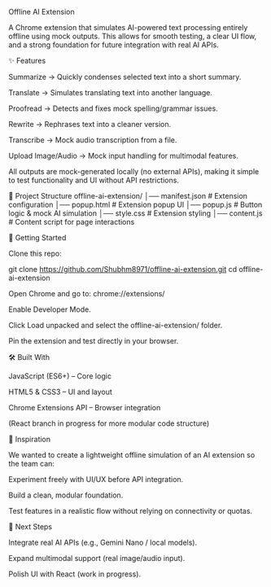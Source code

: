 Offline AI Extension

A Chrome extension that simulates AI-powered text processing entirely offline using mock outputs. This allows for smooth testing, a clear UI flow, and a strong foundation for future integration with real AI APIs.

✨ Features

Summarize → Quickly condenses selected text into a short summary.

Translate → Simulates translating text into another language.

Proofread → Detects and fixes mock spelling/grammar issues.

Rewrite → Rephrases text into a cleaner version.

Transcribe → Mock audio transcription from a file.

Upload Image/Audio → Mock input handling for multimodal features.

All outputs are mock-generated locally (no external APIs), making it simple to test functionality and UI without API restrictions.

📂 Project Structure
offline-ai-extension/
│── manifest.json       # Extension configuration
│── popup.html          # Extension popup UI
│── popup.js            # Button logic & mock AI simulation
│── style.css           # Extension styling
│── content.js          # Content script for page interactions

🚀 Getting Started

Clone this repo:

git clone https://github.com/Shubhm8971/offline-ai-extension.git
cd offline-ai-extension


Open Chrome and go to:
chrome://extensions/

Enable Developer Mode.

Click Load unpacked and select the offline-ai-extension/ folder.

Pin the extension and test directly in your browser.

🛠 Built With

JavaScript (ES6+) – Core logic

HTML5 & CSS3 – UI and layout

Chrome Extensions API – Browser integration

(React branch in progress for more modular code structure)

🌟 Inspiration

We wanted to create a lightweight offline simulation of an AI extension so the team can:

Experiment freely with UI/UX before API integration.

Build a clean, modular foundation.

Test features in a realistic flow without relying on connectivity or quotas.

📌 Next Steps

Integrate real AI APIs (e.g., Gemini Nano / local models).

Expand multimodal support (real image/audio input).

Polish UI with React (work in progress).
